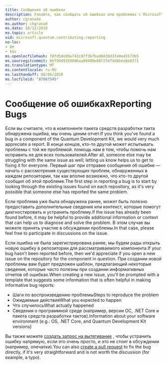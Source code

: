 ```yaml
---
title: Сообщения об ошибках
description: Узнайте, как сообщать об ошибках или проблемах с Microsoft Quantum Development Kit (КДК).
author: cgranade
ms.author: chgranad
ms.date: 10/12/2018
ms.topic: article
uid: microsoft.quantum.contributing.reporting
no-loc:
- Q#
- $$v
ms.openlocfilehash: f8fd5de99a742c07f367bad6830d37e0e45573b5
ms.sourcegitcommit: 6bf99d93590d6aa80490e88f2fd74dbbee8e0371
ms.translationtype: MT
ms.contentlocale: ru-RU
ms.lasthandoff: 08/06/2020
ms.locfileid: "87867545"
---
```

# <a name="reporting-bugs"></a><span data-ttu-id="2ae2f-103">Сообщение об ошибках</span><span class="sxs-lookup"><span data-stu-id="2ae2f-103">Reporting Bugs</span></span> #

<span data-ttu-id="2ae2f-104">Если вы считаете, что в компоненте пакета средств разработки такта обнаружена ошибка, мы очень ценим отчет.</span><span class="sxs-lookup"><span data-stu-id="2ae2f-104">If you think you've found a bug in a component of the Quantum Development Kit, we would very much appreciate a report.</span></span>
<span data-ttu-id="2ae2f-105">В конце концов, кто-то другой может испытывать проблемы с той же проблемой. помощь нам в том, чтобы помочь нам исправить ее для всех пользователей.</span><span class="sxs-lookup"><span data-stu-id="2ae2f-105">After all, someone else may be struggling with the same issue as well; letting us know helps us to get to fixing it for everyone.</span></span>
<span data-ttu-id="2ae2f-106">Первый шаг при отправке сообщения об ошибке — начать с рассмотрения существующих проблем, обнаруженных в каждом репозитории, так как вполне возможно, что кто-то другой сообщил об этой проблеме.</span><span class="sxs-lookup"><span data-stu-id="2ae2f-106">The first step in reporting a bug is to start by looking through the existing issues found on each repository, as it's very possible that someone else has reported the same problem.</span></span>

<span data-ttu-id="2ae2f-107">Если проблема уже была обнаружена ранее, может быть полезно предоставить дополнительные сведения или контекст, которые помогут диагностировать и устранить проблему.</span><span class="sxs-lookup"><span data-stu-id="2ae2f-107">If the issue has already been found before, it may be helpful to provide additional information or context that can help us to diagnose and solve the problem.</span></span>
<span data-ttu-id="2ae2f-108">В этом случае вы можете принять участие в обсуждении проблемы.</span><span class="sxs-lookup"><span data-stu-id="2ae2f-108">In that case, please feel free to participate in discussions on the issue.</span></span>

<span data-ttu-id="2ae2f-109">Если ошибка не была зарегистрирована ранее, мы будем рады открыть новую ошибку в репозитории для рассматриваемого компонента.</span><span class="sxs-lookup"><span data-stu-id="2ae2f-109">If your bug hasn't been reported before, then we'd appreciate if you open a new issue on the repository for the component in question.</span></span>
<span data-ttu-id="2ae2f-110">При создании новой проблемы вам будет предложен шаблон, предлагающий некоторые сведения, которые часто полезны при создании информативных отчетов об ошибках.</span><span class="sxs-lookup"><span data-stu-id="2ae2f-110">When creating a new issue, you'll be prompted with a template that suggests some information that is often helpful in making informative bug reports:</span></span>

- <span data-ttu-id="2ae2f-111">Шаги по воспроизведению проблемы</span><span class="sxs-lookup"><span data-stu-id="2ae2f-111">Steps to reproduce the problem</span></span>
- <span data-ttu-id="2ae2f-112">Ожидаемые действия</span><span class="sxs-lookup"><span data-stu-id="2ae2f-112">What you expected to happen</span></span>
- <span data-ttu-id="2ae2f-113">Что случилось</span><span class="sxs-lookup"><span data-stu-id="2ae2f-113">What actually happened</span></span>
- <span data-ttu-id="2ae2f-114">Сведения о программной среде (например, версии ОС, .NET Core и пакета средств разработки тактов).</span><span class="sxs-lookup"><span data-stu-id="2ae2f-114">Information about your software environment (e.g.: OS, .NET Core, and Quantum Development Kit versions)</span></span>

<span data-ttu-id="2ae2f-115">Вы также можете [создать запрос на вытягивание](https://help.github.com/articles/about-pull-requests/) , чтобы устранить ошибку напрямую, если это очень просто, и это не стоит в обсуждении (например, опечатки).</span><span class="sxs-lookup"><span data-stu-id="2ae2f-115">You can also [create a pull request](https://help.github.com/articles/about-pull-requests/) to fix the bug directly, if it's very straightforward and is not worth the discussion (for example, a typo).</span></span>

